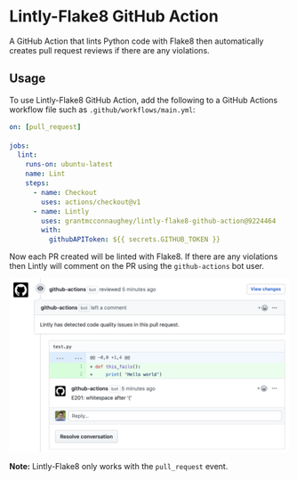 # Lintly-Flake8 GitHub Action

A GitHub Action that lints Python code with Flake8 then automatically creates pull request reviews if there are any violations.

## Usage

To use Lintly-Flake8 GitHub Action, add the following to a GitHub Actions workflow file such as `.github/workflows/main.yml`:

```yaml
on: [pull_request]

jobs:
  lint:
    runs-on: ubuntu-latest
    name: Lint
    steps:
      - name: Checkout
        uses: actions/checkout@v1
      - name: Lintly
        uses: grantmcconnaughey/lintly-flake8-github-action@9224464
        with:
          githubAPIToken: ${{ secrets.GITHUB_TOKEN }}
```

Now each PR created will be linted with Flake8. If there are any violations then Lintly will comment on the PR using the `github-actions` bot user.

![Lintly example](example.png)

**Note:** Lintly-Flake8 only works with the `pull_request` event.
